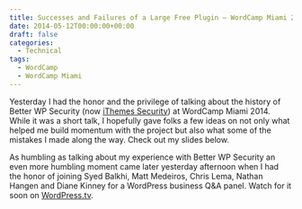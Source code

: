 ```yaml
---
title: Successes and Failures of a Large Free Plugin – WordCamp Miami 2014
date: 2014-05-12T00:00:00+00:00
draft: false
categories:
  - Technical
tags:
  - WordCamp
  - WordCamp Miami
---
```


Yesterday I had the honor and the privilege of talking about the history of Better WP Security (now [iThemes Security](http://wordpress.org/plugins/better-wp-security/)) at WordCamp Miami 2014. While it was a short talk, I hopefully gave folks a few ideas on not only what helped me build momentum with the project but also what some of the mistakes I made along the way. Check out my slides below.

As humbling as talking about my experience with Better WP Security an even more humbling moment came later yesterday afternoon when I had the honor of joining Syed Balkhi, Matt Medeiros, Chris Lema, Nathan Hangen and Diane Kinney for a WordPress business Q&A panel. Watch for it soon on [WordPress.tv](http://wordpress.tv).